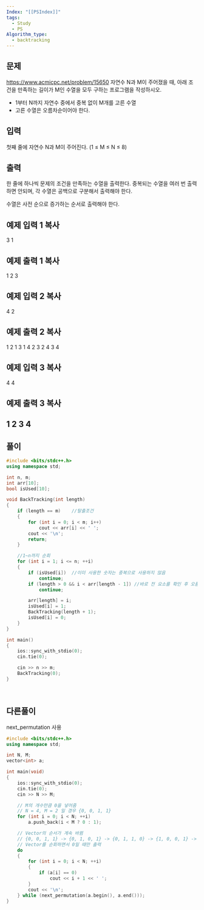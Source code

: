 ```yaml
---
Index: "[[PSIndex]]"
tags:
  - Study
  - PS
Algorithm_type:
  - backtracking
---
```


## 문제
https://www.acmicpc.net/problem/15650
자연수 N과 M이 주어졌을 때, 아래 조건을 만족하는 길이가 M인 수열을 모두 구하는 프로그램을 작성하시오.

- 1부터 N까지 자연수 중에서 중복 없이 M개를 고른 수열
- 고른 수열은 오름차순이어야 한다.

## 입력

첫째 줄에 자연수 N과 M이 주어진다. (1 ≤ M ≤ N ≤ 8)

## 출력

한 줄에 하나씩 문제의 조건을 만족하는 수열을 출력한다. 중복되는 수열을 여러 번 출력하면 안되며, 각 수열은 공백으로 구분해서 출력해야 한다.

수열은 사전 순으로 증가하는 순서로 출력해야 한다.

## 예제 입력 1 복사

3 1

## 예제 출력 1 복사

1
2
3

## 예제 입력 2 복사

4 2

## 예제 출력 2 복사

1 2
1 3
1 4
2 3
2 4
3 4

## 예제 입력 3 복사

4 4

## 예제 출력 3 복사

1 2 3 4
   
---
## 풀이
```cpp
#include <bits/stdc++.h>
using namespace std;

int n, m;
int arr[10];
bool isUsed[10];

void BackTracking(int length)
{
    if (length == m)    //탈출조건
    {
        for (int i = 0; i < m; i++)
            cout << arr[i] << ' ';
        cout << '\n';
        return;
    }

    //1~n까지 순회
    for (int i = 1; i <= n; ++i)
    {
        if (isUsed[i])  //이미 사용한 숫자는 중복으로 사용하지 않음
            continue;
        if (length > 0 && i < arr[length - 1]) //바로 전 요소를 확인 후 오름차순이 아니면 거름
            continue;

        arr[length] = i;
        isUsed[i] = 1;
        BackTracking(length + 1);
        isUsed[i] = 0;
    }
}

int main() 
{
    ios::sync_with_stdio(0);
    cin.tie(0);

    cin >> n >> m;
    BackTracking(0);
}

```
   
## 다른풀이
next_permutation 사용
```cpp
#include <bits/stdc++.h>
using namespace std;

int N, M;
vector<int> a;

int main(void) 
{
    ios::sync_with_stdio(0);
    cin.tie(0);
    cin >> N >> M;

    // M의 개수만큼 0을 넣어줌
    // N = 4, M = 2 일 경우 {0, 0, 1, 1}
    for (int i = 0; i < N; ++i)
        a.push_back(i < M ? 0 : 1);

    // Vector의 순서가 계속 바뀜
    // {0, 0, 1, 1} -> {0, 1, 0, 1} -> {0, 1, 1, 0} -> {1, 0, 0, 1} -> ...
    // Vector를 순회하면서 0일 때만 출력
    do 
    {
        for (int i = 0; i < N; ++i)
        {
            if (a[i] == 0)
                cout << i + 1 << ' ';
        }
        cout << '\n';
    } while (next_permutation(a.begin(), a.end()));
}
```